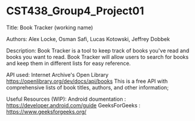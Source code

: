 # CST438_Group4_Project01
Title: Book Tracker (working name)

Authors: Alex Locke, Osman Safi, Lucas Kotowski, Jeffrey Dobbek

Description: Book Tracker is a tool to keep track of books you've read and books you want to read. Book Tracker will allow users to search
  for books and keep them in different lists for easy reference.
  
API used: Internet Archive's Open Library
  https://openlibrary.org/dev/docs/api/books
  This is a free API with comprehensive lists of book titles, authors, and other information;
  
Useful Resources (WIP):
  Android doumentation : https://developer.android.com/guide
  GeeksForGeeks : https://www.geeksforgeeks.org/
